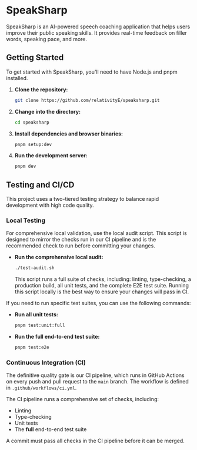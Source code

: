 # SpeakSharp

SpeakSharp is an AI-powered speech coaching application that helps users improve their public speaking skills. It provides real-time feedback on filler words, speaking pace, and more.

## Getting Started

To get started with SpeakSharp, you'll need to have Node.js and pnpm installed.

1.  **Clone the repository:**
    ```bash
    git clone https://github.com/relativityE/speaksharp.git
    ```
2.  **Change into the directory:**
    ```bash
    cd speaksharp
    ```
3.  **Install dependencies and browser binaries:**
    ```bash
    pnpm setup:dev
    ```
4.  **Run the development server:**
    ```bash
    pnpm dev
    ```

## Testing and CI/CD

This project uses a two-tiered testing strategy to balance rapid development with high code quality.

### Local Testing

For comprehensive local validation, use the local audit script. This script is designed to mirror the checks run in our CI pipeline and is the recommended check to run before committing your changes.

*   **Run the comprehensive local audit:**
    ```bash
    ./test-audit.sh
    ```
    This script runs a full suite of checks, including: linting, type-checking, a production build, all unit tests, and the complete E2E test suite. Running this script locally is the best way to ensure your changes will pass in CI.

If you need to run specific test suites, you can use the following commands:

*   **Run all unit tests:**
    ```bash
    pnpm test:unit:full
    ```

*   **Run the full end-to-end test suite:**
    ```bash
    pnpm test:e2e
    ```

### Continuous Integration (CI)

The definitive quality gate is our CI pipeline, which runs in GitHub Actions on every push and pull request to the `main` branch. The workflow is defined in `.github/workflows/ci.yml`.

The CI pipeline runs a comprehensive set of checks, including:
- Linting
- Type-checking
- Unit tests
- The **full** end-to-end test suite

A commit must pass all checks in the CI pipeline before it can be merged.